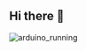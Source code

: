 ## Hi there 👋

![arduino_running](https://github.com/user-attachments/assets/879bc8a3-f5e7-41c1-8545-d509ec33375d)
